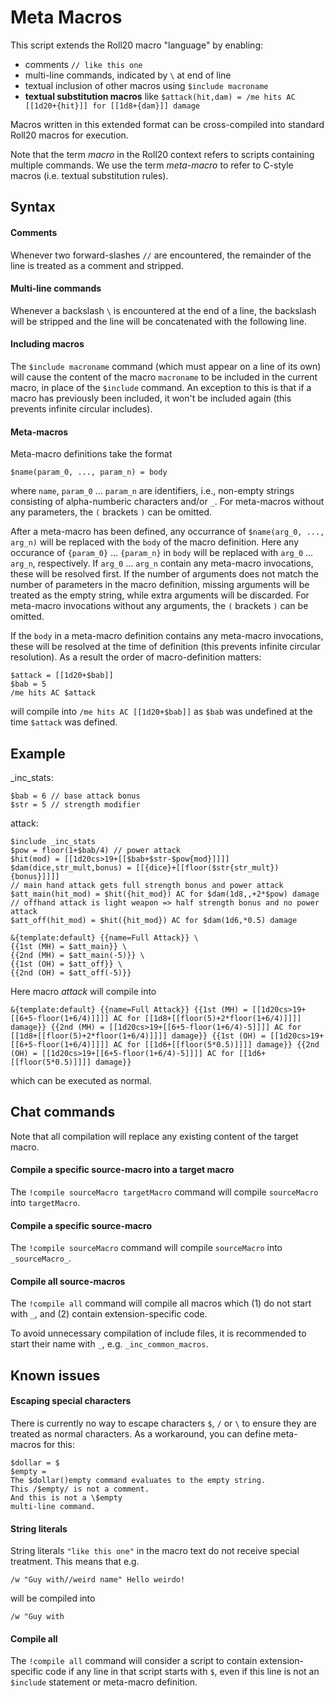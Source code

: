 # Meta Macros

This script extends the Roll20 macro "language" by enabling:

* comments `// like this one`
* multi-line commands, indicated by `\` at end of line
* textual inclusion of other macros using `$include macroname`
* **textual substitution macros** like
`$attack(hit,dam) = /me hits AC [[1d20+{hit}]] for [[1d8+{dam}]] damage`

Macros written in this extended format can be cross-compiled into standard Roll20 macros for execution.

Note that the term *macro* in the Roll20 context refers to scripts containing multiple commands.
We use the term *meta-macro* to refer to C-style macros (i.e. textual substitution rules).

## Syntax

#### Comments

Whenever two forward-slashes `//` are encountered, the remainder of the line is treated as a comment and stripped.

#### Multi-line commands

Whenever a backslash `\` is encountered at the end of a line, the backslash will be stripped and the line will be concatenated with the following line.

#### Including macros

The `$include macroname` command (which must appear on a line of its own) will cause the content of the macro `macroname` to be included in the current macro, in place of the `$include` command.
An exception to this is that if a macro has previously been included, it won't be included again (this prevents infinite circular includes).

#### Meta-macros

Meta-macro definitions take the format

```
$name(param_0, ..., param_n) = body
```

where `name`, `param_0` ... `param_n` are identifiers, i.e., non-empty strings consisting of alpha-numberic characters and/or `_`.
For meta-macros without any parameters, the `(` brackets `)` can be omitted.

After a meta-macro has been defined, any occurrance of `$name(arg_0, ..., arg_n)` will be replaced with the `body` of the macro definition.
Here any occurance of `{param_0}` ... `{param_n}` in `body` will  be replaced with `arg_0` ... `arg_n`, respectively.
If `arg_0` ... `arg_n` contain any meta-macro invocations, these will be resolved first.
If the number of arguments does not match the number of parameters in the macro definition, missing arguments will be treated as the empty string, while extra arguments will be discarded.
For meta-macro invocations without any arguments, the `(` brackets `)` can be omitted.

If the `body` in a meta-macro definition contains any meta-macro invocations, these will be resolved at the time of definition (this prevents infinite circular resolution).
As a result the order of macro-definition matters:

```
$attack = [[1d20+$bab]]
$bab = 5
/me hits AC $attack
```

will compile into `/me hits AC [[1d20+$bab]]` as `$bab` was undefined at the time `$attack` was defined.

## Example

\_inc\_stats:

```
$bab = 6 // base attack bonus
$str = 5 // strength modifier
```

attack:

```
$include _inc_stats
$pow = floor(1+$bab/4) // power attack
$hit(mod) = [[1d20cs>19+[[$bab+$str-$pow{mod}]]]]
$dam(dice,str_mult,bonus) = [[{dice}+[[floor($str{str_mult}){bonus}]]]]
// main hand attack gets full strength bonus and power attack
$att_main(hit_mod) = $hit({hit_mod}) AC for $dam(1d8,,+2*$pow) damage
// offhand attack is light weapon => half strength bonus and no power attack
$att_off(hit_mod) = $hit({hit_mod}) AC for $dam(1d6,*0.5) damage

&{template:default} {{name=Full Attack}} \
{{1st (MH) = $att_main}} \
{{2nd (MH) = $att_main(-5)}} \
{{1st (OH) = $att_off}} \
{{2nd (OH) = $att_off(-5)}}
```

Here macro *attack* will compile into

```
&{template:default} {{name=Full Attack}} {{1st (MH) = [[1d20cs>19+[[6+5-floor(1+6/4)]]]] AC for [[1d8+[[floor(5)+2*floor(1+6/4)]]]] damage}} {{2nd (MH) = [[1d20cs>19+[[6+5-floor(1+6/4)-5]]]] AC for [[1d8+[[floor(5)+2*floor(1+6/4)]]]] damage}} {{1st (OH) = [[1d20cs>19+[[6+5-floor(1+6/4)]]]] AC for [[1d6+[[floor(5*0.5)]]]] damage}} {{2nd (OH) = [[1d20cs>19+[[6+5-floor(1+6/4)-5]]]] AC for [[1d6+[[floor(5*0.5)]]]] damage}}
```

which can be executed as normal.

## Chat commands

Note that all compilation will replace any existing content of the target macro.

#### Compile a specific source-macro into a target macro

The `!compile sourceMacro targetMacro` command will compile `sourceMacro` into `targetMacro`.

#### Compile a specific source-macro

The `!compile sourceMacro` command will compile `sourceMacro` into `_sourceMacro_`.

#### Compile all source-macros

The `!compile all` command will compile all macros which (1) do not start with `_`, and (2) contain extension-specific code.

To avoid unnecessary compilation of include files, it is recommended to start their name with `_`, e.g. `_inc_common_macros`.

## Known issues

#### Escaping special characters

There is currently no way to escape characters `$`, `/` or `\` to ensure they are treated as normal characters.
As a workaround, you can define meta-macros for this:

```
$dollar = $
$empty =
The $dollar()empty command evaluates to the empty string.
This /$empty/ is not a comment.
And this is not a \$empty
multi-line command.
```

#### String literals

String literals `"like this one"` in the macro text do not receive special treatment. This means that e.g.

```
/w "Guy with//weird name" Hello weirdo!
```

will be compiled into

```
/w "Guy with
```

#### Compile all

The `!compile all` command will consider a script to contain extension-specific code if any line in that script starts with `$`,
even if this line is not an `$include` statement or meta-macro definition.
